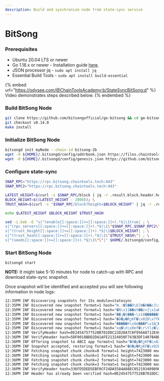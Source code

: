 ```yaml
---
description: Build and synchronize node from state-sync service
---
```


# BitSong

### Prerequisites

* Ubuntu 20.04 LTS or newer
* Go 1.18.x or newer - Installation guide [here](../../home/readme/install-golang.md).
* JSON processor jq - `sudo apt install jq`
* Essential Build Tools - `sudo apt install build-essential`

{% embed url="https://odysee.com/@ChainToolsAcademy:b/StateSyncBitSong:d" %}
Video demonstrates steps described below.
{% endembed %}

### Build BitSong Node

```bash
git clone https://github.com/bitsongofficial/go-bitsong && cd go-bitsong
git checkout v0.14.0
make install
```

### Initialize BitSong Node

```bash
bitsongd init myNode --chain-id bitsong-2b
wget -O ${HOME}/.bitsongd/config/addrbook.json https://files.chaintools.tech/chains/bitsong/addrbook.json
wget -O ${HOME}/.bitsongd/config/genesis.json https://github.com/bitsongofficial/networks/raw/master/bitsong-2b/genesis.json
```

### Configure state-sync

```bash
SNAP_RPC="https://rpc.bitsong.chaintools.tech:443"
SNAP_RPC2="https://rpc.bitsong.chaintools.tech:443"

LATEST_HEIGHT=$(curl -s $SNAP_RPC/block | jq -r .result.block.header.height); \
BLOCK_HEIGHT=$((LATEST_HEIGHT - 2000)); \
TRUST_HASH=$(curl -s "$SNAP_RPC/block?height=$BLOCK_HEIGHT" | jq -r .result.block_id.hash)

echo $LATEST_HEIGHT $BLOCK_HEIGHT $TRUST_HASH

sed -i.bak -E "s|^(enable[[:space:]]+=[[:space:]]+).*$|\1true| ; \
s|^(rpc_servers[[:space:]]+=[[:space:]]+).*$|\1\"$SNAP_RPC,$SNAP_RPC2\"| ; \
s|^(trust_height[[:space:]]+=[[:space:]]+).*$|\1$BLOCK_HEIGHT| ; \
s|^(trust_hash[[:space:]]+=[[:space:]]+).*$|\1\"$TRUST_HASH\"| ; \
s|^(seeds[[:space:]]+=[[:space:]]+).*$|\1\"\"|" $HOME/.bitsongd/config/config.toml
```

### Start BitSong Node

```
bitsongd start
```

**NOTE:** It might take 5-10 minutes for node to catch-up with RPC and download state-sync snapshot.

Once snapshot will be identified and accepted you will see following information in node logs:

```bash
12:35PM INF Discovering snapshots for 15s module=statesync
12:35PM INF Discovered new snapshot format=1 hash="W.:�5��D\blW�X��cJ\x01�l�p��t�S��\t�6" height=7422600 module=statesync
12:35PM INF Discovered new snapshot format=1 hash="�N\x11��et��z>{\x1a�B��e�)��iF$���C�^�" height=7422000 module=statesync
12:35PM INF Discovered new snapshot format=1 hash="��յ�S���~\x18������t��\x12=\v!�������k" height=7420500 module=statesync
12:35PM INF Discovered new snapshot format=1 hash="�O�y�RշKF�\x02D\x7f��I\x04\x18���\x12jR�o�\u038bQB" height=7423000 module=statesync
12:35PM INF Discovered new snapshot format=1 hash="�����®\x0e���P\x1b𤶠�:y�'C;�U�Ջ#�s" height=7422500 module=statesync
12:35PM INF Discovered new snapshot format=1 hash="xq�\n\x0ef�\r\tlz�\x1f��\x1b�X㼋�\x06�\x00w�@h\x17J�" height=7420000 module=statesync
12:36PM INF VerifyHeader hash=0E24547577528B701DDC22D28A7C6F956A8712E48D0D74BD20D692FB4E83F375 height=7423001 module=light
12:36PM INF VerifyHeader hash=5DF0018BDD2DA1AFE21324850F743B3DF1407B4BD8ABA6E7AE4B29F0D2730514 height=7423002 module=light
12:36PM INF Offering snapshot to ABCI app format=1 hash="�O�y�RշKF�\x02D\x7f��I\x04\x18���\x12jR�o�\u038bQB" height=7423000 module=statesync
12:36PM INF Snapshot accepted, restoring format=1 hash="�O�y�RշKF�\x02D\x7f��I\x04\x18���\x12jR�o�\u038bQB" height=7423000 module=statesync
12:36PM INF Fetching snapshot chunk chunk=0 format=1 height=7423000 module=statesync total=20
12:36PM INF Fetching snapshot chunk chunk=1 format=1 height=7423000 module=statesync total=20
12:36PM INF Fetching snapshot chunk chunk=2 format=1 height=7423000 module=statesync total=20
12:36PM INF Fetching snapshot chunk chunk=3 format=1 height=7423000 module=statesync total=20
12:36PM INF VerifyHeader hash=336FD5DED5EBF0CF24DA5584A08EC052193409890AA6EC8DCC31060A402B3A0E height=7423000 module=light
12:36PM INF Header has already been verified hash=0E24547577528B701DDC22D28A7C6F956A8712E48D0D74BD20D692FB4E83F375 height=7423001 module=light
```
